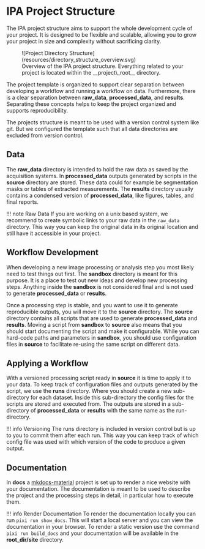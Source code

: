 # IPA Project Structure
The IPA project structure aims to support the whole development cycle of your project. It is designed to be flexible and scalable, allowing you to grow your project in size and complexity without sacrificing clarity.

<figure markdown="span">
    ![Project Directory Structure](resources/directory_structure_overview.svg)
    <figcaption>Overview of the IPA project structure. Everything related to your project is located within the __project\_root__ directory.</figcaption>
</figure>

The project template is organized to support clear separation between developing a workflow and running a workflow on data. Furthermore, there is a clear separation between __raw\_data__, __processed\_data__, and __results__. Separating these concepts helps to keep the project organized and supports reproducibility.

The projects structure is meant to be used with a version control system like git. But we configured the template such that all data directories are excluded from version control.

## Data
The __raw\_data__ directory is intended to hold the raw data as saved by the acquisition systems. In __processed\_data__ outputs generated by scripts in the __source__ directory are stored. These data could for example be segmentation masks or tables of extracted measurements. The __results__ directory usually contains a condensed version of __processed\_data__, like figures, tables, and final reports.

!!! note Raw Data
    If you are working on a unix based system, we recommend to create symbolic links to your raw data in the `raw_data` directory. This way you can keep the original data in its original location and still have it accessible in your project.

## Workflow Development
When developing a new image processing or analysis step you most likely need to test things out first. The __sandbox__ directory is meant for this purpose. It is a place to test out new ideas and develop new processing steps. Anything inside the __sandbox__ is not considered final and is not used to generate __processed\_data__ or __results__.

Once a processing step is stable, and you want to use it to generate reproducible outputs, you will move it to the __source__ directory. The __source__ directory contains all scripts that are used to generate __processed\_data__ and __results__. Moving a script from __sandbox__ to __source__ also means that you should start documenting the script and make it configurable. While you can hard-code paths and parameters in __sandbox__, you should use configuration files in __source__ to facilitate re-using the same script on different data.

## Applying a Workflow
With a versioned processing script ready in __source__ it is time to apply it to your data. To keep track of configuration files and outputs generated by the script, we use the __runs__ directory. Where you should create a new sub-directory for each dataset. Inside this sub-directory the config files for the scripts are stored and executed from. The outputs are stored in a sub-directory of __processed\_data__ or __results__ with the same name as the run-directory.

!!! info Versioning
    The runs directory is included in version control but is up to you to commit them after each run. This way you can keep track of which config file was used with which version of the code to produce a given output.

## Documentation
In __docs__ a [mkdocs-material](https://squidfunk.github.io/mkdocs-material/reference/) project is set up to render a nice website with your documentation. The documentation is meant to be used to describe the project and the processing steps in detail, in particular how to execute them.

!!! info Render Documentation
    To render the documentation locally you can run `pixi run show_docs`. This will start a local server and you can view the documentation in your browser. To render a static version use the command `pixi run build_docs` and your documentation will be available in the __root\_dir/site__ directory.
